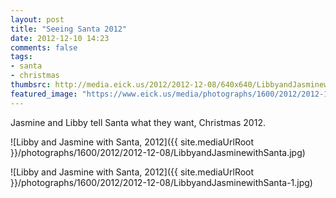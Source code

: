 ```yaml
---
layout: post
title: "Seeing Santa 2012"
date: 2012-12-10 14:23
comments: false
tags: 
- santa
- christmas
thumbsrc: http://media.eick.us/2012/2012-12-08/640x640/LibbyandJasminewithSanta.jpg
featured_image: "https://www.eick.us/media/photographs/1600/2012/2012-12-08/LibbyandJasminewithSanta.jpg"
---
```

Jasmine and Libby tell Santa what they want, Christmas 2012.

![Libby and Jasmine with Santa, 2012]({{ site.mediaUrlRoot }}/photographs/1600/2012/2012-12-08/LibbyandJasminewithSanta.jpg)


![Libby and Jasmine with Santa, 2012]({{ site.mediaUrlRoot }}/photographs/1600/2012/2012-12-08/LibbyandJasminewithSanta-1.jpg)

